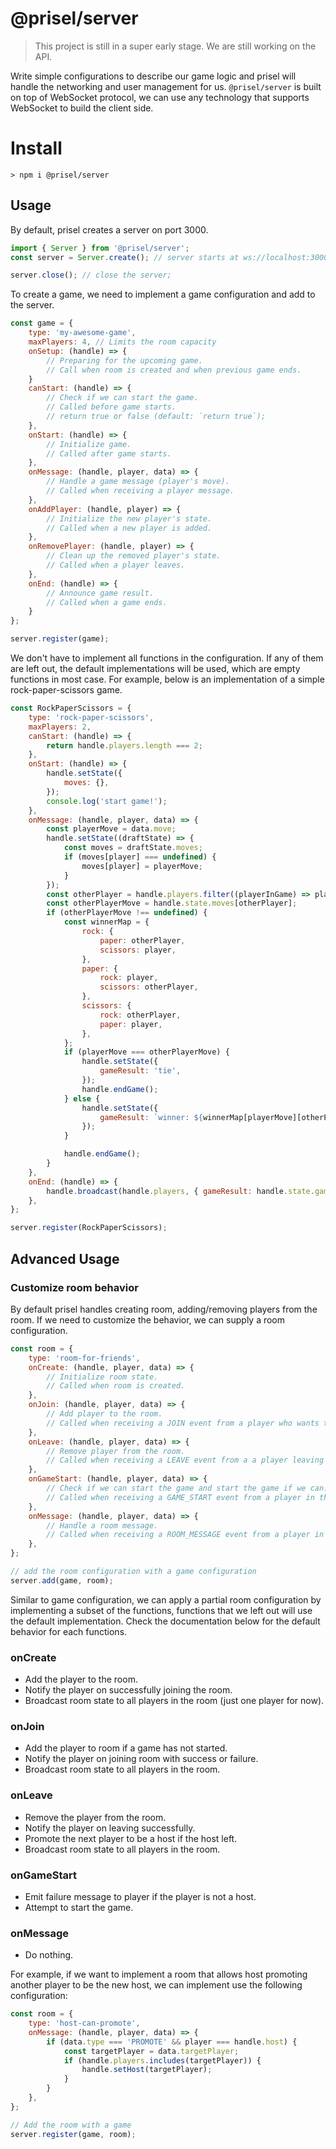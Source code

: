 # @prisel/server

> This project is still in a super early stage. We are still working on the API.

Write simple configurations to describe our game logic and prisel will handle the networking and
user management for us. `@prisel/server` is built on top of WebSocket protocol, we can use any
technology that supports WebSocket to build the client side.

# Install

```
> npm i @prisel/server
```

## Usage

By default, prisel creates a server on port 3000.

```javascript
import { Server } from '@prisel/server';
const server = Server.create(); // server starts at ws://localhost:3000.

server.close(); // close the server;
```

To create a game, we need to implement a game configuration and add to the server.

```javascript
const game = {
    type: 'my-awesome-game',
    maxPlayers: 4, // Limits the room capacity
    onSetup: (handle) => {
        // Preparing for the upcoming game.
        // Call when room is created and when previous game ends.
    }
    canStart: (handle) => {
        // Check if we can start the game.
        // Called before game starts.
        // return true or false (default: `return true`);
    },
    onStart: (handle) => {
        // Initialize game.
        // Called after game starts.
    },
    onMessage: (handle, player, data) => {
        // Handle a game message (player's move).
        // Called when receiving a player message.
    },
    onAddPlayer: (handle, player) => {
        // Initialize the new player's state.
        // Called when a new player is added.
    },
    onRemovePlayer: (handle, player) => {
        // Clean up the removed player's state.
        // Called when a player leaves.
    },
    onEnd: (handle) => {
        // Announce game result.
        // Called when a game ends.
    }
};

server.register(game);
```

We don't have to implement all functions in the configuration. If any of them are left out, the
default implementations will be used, which are empty functions in most case. For example, below is
an implementation of a simple rock-paper-scissors game.

```javascript
const RockPaperScissors = {
    type: 'rock-paper-scissors',
    maxPlayers: 2,
    canStart: (handle) => {
        return handle.players.length === 2;
    },
    onStart: (handle) => {
        handle.setState({
            moves: {},
        });
        console.log('start game!');
    },
    onMessage: (handle, player, data) => {
        const playerMove = data.move;
        handle.setState((draftState) => {
            const moves = draftState.moves;
            if (moves[player] === undefined) {
                moves[player] = playerMove;
            }
        });
        const otherPlayer = handle.players.filter((playerInGame) => playerInGame !== player)[0];
        const otherPlayerMove = handle.state.moves[otherPlayer];
        if (otherPlayerMove !== undefined) {
            const winnerMap = {
                rock: {
                    paper: otherPlayer,
                    scissors: player,
                },
                paper: {
                    rock: player,
                    scissors: otherPlayer,
                },
                scissors: {
                    rock: otherPlayer,
                    paper: player,
                },
            };
            if (playerMove === otherPlayerMove) {
                handle.setState({
                    gameResult: 'tie',
                });
                handle.endGame();
            } else {
                handle.setState({
                    gameResult: `winner: ${winnerMap[playerMove][otherPlayerMove]}`,
                });
            }

            handle.endGame();
        }
    },
    onEnd: (handle) => {
        handle.broadcast(handle.players, { gameResult: handle.state.gameResult });
    },
};

server.register(RockPaperScissors);
```

## Advanced Usage

### Customize room behavior

By default prisel handles creating room, adding/removing players from the room. If we need to
customize the behavior, we can supply a room configuration.

```javascript
const room = {
    type: 'room-for-friends',
    onCreate: (handle, player, data) => {
        // Initialize room state.
        // Called when room is created.
    },
    onJoin: (handle, player, data) => {
        // Add player to the room.
        // Called when receiving a JOIN event from a player who wants to join the room.
    },
    onLeave: (handle, player, data) => {
        // Remove player from the room.
        // Called when receiving a LEAVE event from a a player leaving the room.
    },
    onGameStart: (handle, player, data) => {
        // Check if we can start the game and start the game if we can.
        // Called when receiving a GAME_START event from a player in the room.
    },
    onMessage: (handle, player, data) => {
        // Handle a room message.
        // Called when receiving a ROOM_MESSAGE event from a player in the room.
    },
};

// add the room configuration with a game configuration
server.add(game, room);
```

Similar to game configuration, we can apply a partial room configuration by implementing a subset of
the functions, functions that we left out will use the default implementation. Check the
documentation below for the default behavior for each functions.

### onCreate

-   Add the player to the room.
-   Notify the player on successfully joining the room.
-   Broadcast room state to all players in the room (just one player for now).

### onJoin

-   Add the player to room if a game has not started.
-   Notify the player on joining room with success or failure.
-   Broadcast room state to all players in the room.

### onLeave

-   Remove the player from the room.
-   Notify the player on leaving successfully.
-   Promote the next player to be a host if the host left.
-   Broadcast room state to all players in the room.

### onGameStart

-   Emit failure message to player if the player is not a host.
-   Attempt to start the game.

### onMessage

-   Do nothing.

For example, if we want to implement a room that allows host promoting another player to be the new
host, we can implement use the following configuration:

```javascript
const room = {
    type: 'host-can-promote',
    onMessage: (handle, player, data) => {
        if (data.type === 'PROMOTE' && player === handle.host) {
            const targetPlayer = data.targetPlayer;
            if (handle.players.includes(targetPlayer)) {
                handle.setHost(targetPlayer);
            }
        }
    },
};

// Add the room with a game
server.register(game, room);
```
